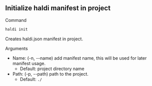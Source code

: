 ## Initialize haldi manifest in project

Command
```bash
haldi init
```

Creates haldi.json manifest in project.

Arguments
- Name: (-n, --name) add manifest name, this will be used for later manifest usage.
  - Default: project directory name
- Path: (-p, --path) path to the project.
  - Default: ```./```
